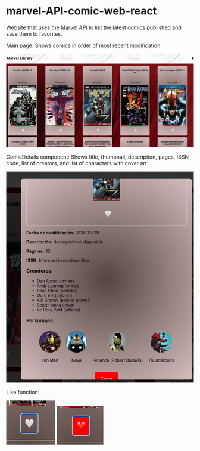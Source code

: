 # marvel-API-comic-web-react
Website that uses the Marvel API to list the latest comics published and save them to favorites.

Main page: Shows comics in order of most recent modification.

<img src="https://github.com/jorgecasase/marvel-API-comic-web-react/blob/main/images/1.png"/>

ComicDetails component: Shows title, thumbnail, description, pages, ISSN code, list of creators, and list of characters with cover art.

<img src="https://github.com/jorgecasase/marvel-API-comic-web-react/blob/main/images/2.png"/>

Like function:

<img src="https://github.com/jorgecasase/marvel-API-comic-web-react/blob/main/images/3.png"/>
<img src="https://github.com/jorgecasase/marvel-API-comic-web-react/blob/main/images/4.png"/>
